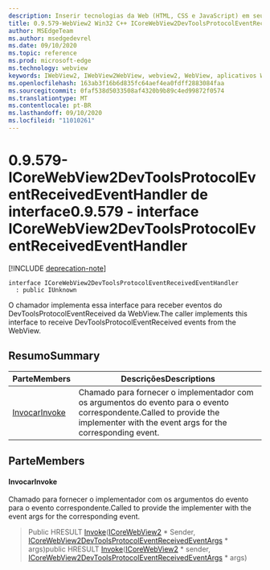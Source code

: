 ```yaml
---
description: Inserir tecnologias da Web (HTML, CSS e JavaScript) em seus aplicativos nativos com o controle WebView2 do Microsoft Edge
title: 0.9.579-WebView2 Win32 C++ ICoreWebView2DevToolsProtocolEventReceivedEventHandler
author: MSEdgeTeam
ms.author: msedgedevrel
ms.date: 09/10/2020
ms.topic: reference
ms.prod: microsoft-edge
ms.technology: webview
keywords: IWebView2, IWebView2WebView, webview2, WebView, aplicativos Win32, Win32, Edge, ICoreWebView2, ICoreWebView2Controller, controle do navegador, HTML Edge, ICoreWebView2DevToolsProtocolEventReceivedEventHandler
ms.openlocfilehash: 163ab3f16b6d835fc64aef4ea0fdff2883084faa
ms.sourcegitcommit: 0faf538d5033508af4320b9b89c4ed99872f0574
ms.translationtype: MT
ms.contentlocale: pt-BR
ms.lasthandoff: 09/10/2020
ms.locfileid: "11010261"
---
```

# <span data-ttu-id="90c2b-104">0.9.579-ICoreWebView2DevToolsProtocolEventReceivedEventHandler de interface</span><span class="sxs-lookup"><span data-stu-id="90c2b-104">0.9.579 - interface ICoreWebView2DevToolsProtocolEventReceivedEventHandler</span></span> 

[!INCLUDE [deprecation-note](../../includes/deprecation-note.md)]

```
interface ICoreWebView2DevToolsProtocolEventReceivedEventHandler
  : public IUnknown
```

<span data-ttu-id="90c2b-105">O chamador implementa essa interface para receber eventos do DevToolsProtocolEventReceived da WebView.</span><span class="sxs-lookup"><span data-stu-id="90c2b-105">The caller implements this interface to receive DevToolsProtocolEventReceived events from the WebView.</span></span>

## <span data-ttu-id="90c2b-106">Resumo</span><span class="sxs-lookup"><span data-stu-id="90c2b-106">Summary</span></span>

 <span data-ttu-id="90c2b-107">Parte</span><span class="sxs-lookup"><span data-stu-id="90c2b-107">Members</span></span>                        | <span data-ttu-id="90c2b-108">Descrições</span><span class="sxs-lookup"><span data-stu-id="90c2b-108">Descriptions</span></span>
--------------------------------|---------------------------------------------
[<span data-ttu-id="90c2b-109">Invocar</span><span class="sxs-lookup"><span data-stu-id="90c2b-109">Invoke</span></span>](#invoke) | <span data-ttu-id="90c2b-110">Chamado para fornecer o implementador com os argumentos do evento para o evento correspondente.</span><span class="sxs-lookup"><span data-stu-id="90c2b-110">Called to provide the implementer with the event args for the corresponding event.</span></span>

## <span data-ttu-id="90c2b-111">Parte</span><span class="sxs-lookup"><span data-stu-id="90c2b-111">Members</span></span>

#### <span data-ttu-id="90c2b-112">Invocar</span><span class="sxs-lookup"><span data-stu-id="90c2b-112">Invoke</span></span> 

<span data-ttu-id="90c2b-113">Chamado para fornecer o implementador com os argumentos do evento para o evento correspondente.</span><span class="sxs-lookup"><span data-stu-id="90c2b-113">Called to provide the implementer with the event args for the corresponding event.</span></span>

> <span data-ttu-id="90c2b-114">Public HRESULT [Invoke](#invoke)([ICoreWebView2](icorewebview2.md) \* Sender, [ICoreWebView2DevToolsProtocolEventReceivedEventArgs](icorewebview2devtoolsprotocoleventreceivedeventargs.md) \* args)</span><span class="sxs-lookup"><span data-stu-id="90c2b-114">public HRESULT [Invoke](#invoke)([ICoreWebView2](icorewebview2.md) \* sender, [ICoreWebView2DevToolsProtocolEventReceivedEventArgs](icorewebview2devtoolsprotocoleventreceivedeventargs.md) \* args)</span></span>

